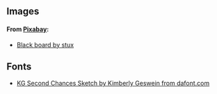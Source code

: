 ---
---
## Images

#### From [Pixabay](https://pixabay.com):

- [Black board by stux](https://pixabay.com/photos/black-board-chalk-traces-school-1072366/)

## Fonts

- [KG Second Chances Sketch by Kimberly Geswein from dafont.com](https://www.dafont.com/kg-second-chances.font)
